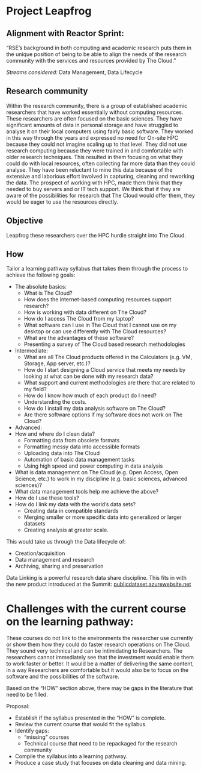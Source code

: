 # Project Leapfrog

## Alignment with Reactor Sprint:
“RSE’s background in both computing and academic research puts them in the unique position of being to be able to align the needs of the research community with the services and resources provided by The Cloud.”

*Streams considered:* Data Management, Data Lifecycle

## Research community
Within the research community, there is a group of established academic researchers that have worked essentially without computing resources. These researchers are often focused on the basic sciences. They have significant amounts of data in personal storage and have struggled to analyse it on their local computers using fairly basic software. They worked in this way through the years and expressed no need for On-site HPC because they could not imagine scaling up to that level. They did not use research computing because they were trained in and comfortable with older research techniques. This resulted in them focusing on what they could do with local resources, often collecting far more data than they could analyse. They have been reluctant to mine this data because of the extensive and laborious effort involved in capturing, cleaning and reworking the data. The prospect of working with HPC, made them think that they needed to buy servers and or IT tech support. We think that if they are aware of the possibilities for research that The Cloud would offer them, they would be eager to use the resources directly.

## Objective
Leapfrog these researchers over the HPC hurdle straight into The Cloud.

## How
Tailor a learning pathway syllabus that takes them through the process to achieve the following goals:
* The absolute basics:
  * What is The Cloud?
  * How does the internet-based computing resources support research?
  * How is working with data different on The Cloud?
  * How do I access The Cloud from my laptop?
  * What software can I use in The Cloud that I cannot use on my desktop or can use differently with The Cloud resources?
  * What are the advantages of these software?
  * Presenting a survey of The Cloud based research methodologies 
* Intermediate:
  * What are all The Cloud products offered in the Calculators (e.g. VM, Storage, App server, etc.)?
  * How do I start designing a Cloud service that meets my needs by looking at what can be done with my research data?
  * What support and current methodologies are there that are related to my field?
  * How do I know how much of each product do I need? 
  * Understanding the costs.
  * How do I install my data analysis software on The Cloud?
  * Are there software options if my software does not work on The Cloud?
*	Advanced:
  * How and where do I clean data?
    * Formatting data from obsolete formats
    * Formatting messy data into accessible formats
    * Uploading data into The Cloud 
    * Automation of basic data management tasks 
    * Using high speed and power computing in data analysis
  * What is data management on The Cloud (e.g. Open Access, Open Science, etc.) to work in my discipline (e.g. basic sciences, advanced sciences)?
  * What data management tools help me achieve the above?
  * How do I use these tools?
  * How do I link my data with the world’s data sets?
    * Creating data in compatible standards 
    * Merging smaller or more specific data into generalized or larger datasets
    * Creating analysis at greater scale. 

This would take us through the Data lifecycle of:
* Creation/acquisition
* Data management and research
* Archiving, sharing and preservation 

Data Linking is a powerful research data share discipline. This fits in with the new product introduced at the Summit: [publicdataset.azurewebsite.net](publicdataset.azurewebsite.net)

# Challenges with the current course on the learning pathway:
These courses do not link to the environments the researcher use currently or show them how they could do faster research operations on The Cloud. They sound very technical and can be intimidating to Researchers. The researchers cannot immediately see that the investment would enable them to work faster or better. It would be a matter of delivering the same content, in a way Researchers are comfortable but it would also be to focus on the software and the possibilities of the software.

Based on the “HOW” section above, there may be gaps in the literature that need to be filled.

Proposal:
* Establish if the syllabus presented in the “HOW” is complete.
* Review the current course that would fit the syllabus.
* Identify gaps:
  * “missing” courses
  * Technical course that need to be repackaged for the research community
* Compile the syllabus into a learning pathway.
* Produce a case study that focuses on data cleaning and data mining. 



